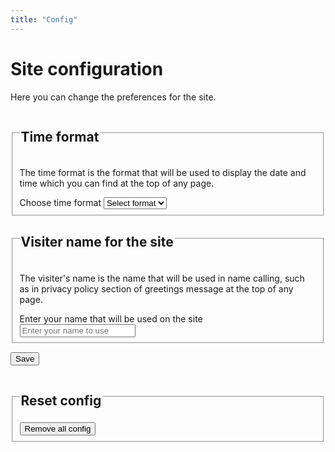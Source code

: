 ```yaml
---
title: "Config"
---
```

# Site configuration
Here you can change the preferences for the site.

<form>
<fieldset>
<legend><h2>Time format</h2></legend>
<p>The time format is the format that will be used to display the date and time which you can find at the top of any page.</p>
<p id="timeformat"></p>
<label for="timeformatinp">Choose time format</label>
<select name="labeltf" id="timeformatinp" placeholder="Choose time format" value="Choose">
<option value="">Select format</option>
<option select value="12">12 hour</option>
<option select value="24">24 hour</option>
</select>
</fieldset>
<fieldset>
<legend><h2>Visiter name for the site</h2></legend>
<p>The visiter's name is the name that will be used in name calling, such as in privacy policy section of greetings message at the top of any page.</p>
<p id="visitname"></p>
<label for="visitnameinp">Enter your name that will be used on the site</label>
<input id="visitnameinp" type="text" placeholder="Enter your name to use"></input>
</fieldset>

<input type="submit" onclick="formsub();" placeholder="Save" value="Save"></input>
<fieldset>
<legend><h2>Reset config</h2></legend>
<input type="button" onclick="removeallcf();" placeholder="Remove all configs" value="Remove all config"></input>
</fieldset>
</form>
<script>
function startform()
{
var tf=localStorage.getItem("timeformat");
if(tf!=="12") tf="24";
document.getElementById("timeformat").textContent="Current time format, "+tf+" hour format";
var vu=localStorage.getItem("visitname");
if(vu==="" || vu===null) vu="visiter";
document.getElementById("visitname").textContent="Current name, "+vu;
}
startform();
function formsub()
{
let o=0;
var tf=document.getElementById("timeformatinp").value;
if(tf!==null && tf!=="")
{
if(tf!=="12") tf="24";
localStorage.setItem("timeformat",tf);
document.getElementById("timeformat").textContent="Current time format, "+tf+" hour format";
o++;
}
var vu=document.getElementById("visitnameinp").value;
if(vu!==null && vu!=="")
{
if(vu==="" || vu==null) vu="visiter";
localStorage.setItem("visitname",vu);
document.getElementById("visitname").textContent="Current name, "+vu;
o++
}
var msg=(o>0?o+" options saved":"options unchanged");
alert(msg);
}//end.function
function removeallcf()
{
if(confirm("Are you sure you want to remove all configurations saved on this site? This cannot be undone"))
{
localStorage.clear();
startform();
var msg="All the site configurations have been cleared.";
alert(msg);
}
}
</script>